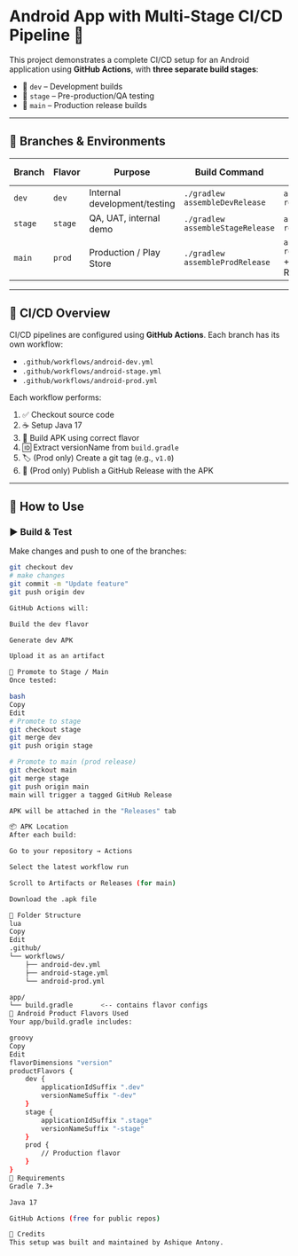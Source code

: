 # Android App with Multi-Stage CI/CD Pipeline 🚀

This project demonstrates a complete CI/CD setup for an Android application using **GitHub Actions**, with **three separate build stages**:

- 🔧 `dev` – Development builds
- 🧪 `stage` – Pre-production/QA testing
- 🚀 `main` – Production release builds

---

## 📁 Branches & Environments

| Branch   | Flavor  | Purpose                      | Build Command                | Output Artifact                       |
|----------|---------|------------------------------|------------------------------|----------------------------------------|
| `dev`    | `dev`   | Internal development/testing | `./gradlew assembleDevRelease`   | `app-dev-release.apk`                 |
| `stage`  | `stage` | QA, UAT, internal demo       | `./gradlew assembleStageRelease` | `app-stage-release.apk`               |
| `main`   | `prod`  | Production / Play Store      | `./gradlew assembleProdRelease`  | `app-prod-release.apk` + GitHub Release |

---

## 🔄 CI/CD Overview

CI/CD pipelines are configured using **GitHub Actions**. Each branch has its own workflow:

- `.github/workflows/android-dev.yml`
- `.github/workflows/android-stage.yml`
- `.github/workflows/android-prod.yml`

Each workflow performs:

1. ✅ Checkout source code
2. ☕ Setup Java 17
3. 🔨 Build APK using correct flavor
4. 🆔 Extract versionName from `build.gradle`
5. 🏷️ (Prod only) Create a git tag (e.g., `v1.0`)
6. 🚀 (Prod only) Publish a GitHub Release with the APK

---

## 🏁 How to Use

### ▶️ Build & Test

Make changes and push to one of the branches:

```bash
git checkout dev
# make changes
git commit -m "Update feature"
git push origin dev

GitHub Actions will:

Build the dev flavor

Generate dev APK

Upload it as an artifact

🚀 Promote to Stage / Main
Once tested:

bash
Copy
Edit
# Promote to stage
git checkout stage
git merge dev
git push origin stage

# Promote to main (prod release)
git checkout main
git merge stage
git push origin main
main will trigger a tagged GitHub Release

APK will be attached in the "Releases" tab

📦 APK Location
After each build:

Go to your repository → Actions

Select the latest workflow run

Scroll to Artifacts or Releases (for main)

Download the .apk file

🧱 Folder Structure
lua
Copy
Edit
.github/
└── workflows/
    ├── android-dev.yml
    ├── android-stage.yml
    └── android-prod.yml

app/
└── build.gradle       <-- contains flavor configs
🧪 Android Product Flavors Used
Your app/build.gradle includes:

groovy
Copy
Edit
flavorDimensions "version"
productFlavors {
    dev {
        applicationIdSuffix ".dev"
        versionNameSuffix "-dev"
    }
    stage {
        applicationIdSuffix ".stage"
        versionNameSuffix "-stage"
    }
    prod {
        // Production flavor
    }
}
📌 Requirements
Gradle 7.3+

Java 17

GitHub Actions (free for public repos)

🙌 Credits
This setup was built and maintained by Ashique Antony.


